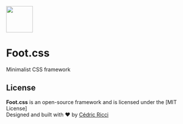 <a href="https://github.com/riccicedric/foot-css">
  <img src="https:///riccicedricdesign.com/git/foot-css.svg" width="72" height="72">
</a>

# Foot.css
Minimalist CSS framework

## License

**Foot.css** is an open-source framework and is licensed under the [MIT License]\
Designed and built with ♥ by [Cédric Ricci](https://riccicedricdesign.com)
